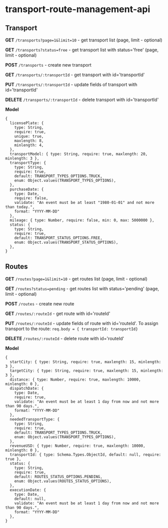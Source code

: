 # transport-route-management-api

## Transport
**GET** `/transports?page=1&limit=10` - get transport list (page, limit - optional)

**GET** `/transports?status=free` - get transport list with status='free' (page, limit - optional)

**POST** `/transports` - create new transport

**GET** `/transports/:transportId` - get transport with id='transportId'

**PUT** `/transports/:transportId` - update fields of transport with id='transportId'

**DELETE** `/transports/:transportId` - delete transport with id='transportId'

**Model**

```
{
  licensePlate: {
    type: String,
    require: true,
    unique: true,
    maxlength: 8,
    minlength: 4,
  },
  transportModel: { type: String, require: true, maxlength: 20, minlength: 3 },
  transportType: {
    type: String,
    require: true,
    default: TRANSPORT_TYPES_OPTIONS.TRUCK,
    enum: Object.values(TRANSPORT_TYPES_OPTIONS),
  },
  purchaseDate: {
    type: Date,
    require: false,
    validate: "An event must be at least "1980-01-01" and not more than today.",
    format: "YYYY-MM-DD"
  },
  mileage: { type: Number, require: false, min: 0, max: 5000000 },
  status: {
    type: String,
    require: true,
    default: TRANSPORT_STATUS_OPTIONS.FREE,
    enum: Object.values(TRANSPORT_STATUS_OPTIONS),
  },
}
```

## Routes

**GET** `/routes?page=1&limit=10` - get routes list (page, limit - optional)

**GET** `/routes?status=pending` - get routes list with status='pending' (page, limit - optional)

**POST** `/routes` - create new route

**GET** `/routes/:routeId` - get route with id='routeId'

**PUT** `/routes/:routeId` - update fields of route with id='routeId'. To assign transport to the route: `req.body = { transportId: transportId}`

**DELETE** `/routes/:routeId` - delete route with id='routeId'

**Model**

```
{
  startCity: { type: String, require: true, maxlength: 15, minlength: 3 },
  targetCity: { type: String, require: true, maxlength: 15, minlength: 3 },
  distance: { type: Number, require: true, maxlength: 10000, minlength: 0 },
  dispatchDate: {
    type: Date,
    require: true,
    validate: "An event must be at least 1 day from now and not more than 90 days.",
    format: "YYYY-MM-DD"
  },
  neededTransportType: {
    type: String,
    require: true,
    default: TRANSPORT_TYPES_OPTIONS.TRUCK,
    enum: Object.values(TRANSPORT_TYPES_OPTIONS),
  },
  revenueUSD: { type: Number, require: true, maxlength: 10000, minlength: 0 },
  transportId: { type: Schema.Types.ObjectId, default: null, require: true },
  status: {
    type: String,
    require: true,
    default: ROUTES_STATUS_OPTIONS.PENDING,
    enum: Object.values(ROUTES_STATUS_OPTIONS),
  },
  executionDate: {
    type: Date,
    default: null,
    validate: "An event must be at least 1 day from now and not more than 90 days.",
    format: "YYYY-MM-DD"
  },
}
```